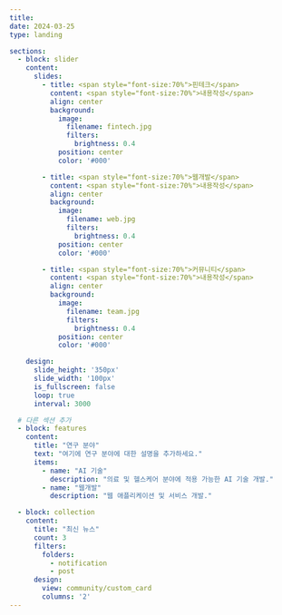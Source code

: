 ```yaml
---
title: 
date: 2024-03-25
type: landing

sections:
  - block: slider
    content:
      slides:
        - title: <span style="font-size:70%">핀테크</span>
          content: <span style="font-size:70%">내용작성</span>
          align: center
          background:
            image:
              filename: fintech.jpg
              filters:
                brightness: 0.4
            position: center
            color: '#000'

        - title: <span style="font-size:70%">웹개발</span>
          content: <span style="font-size:70%">내용작성</span>
          align: center
          background:
            image:
              filename: web.jpg
              filters:
                brightness: 0.4
            position: center
            color: '#000'

        - title: <span style="font-size:70%">커뮤니티</span>
          content: <span style="font-size:70%">내용작성</span>
          align: center
          background:
            image:
              filename: team.jpg
              filters:
                brightness: 0.4
            position: center
            color: '#000'

    design:
      slide_height: '350px'
      slide_width: '100px'
      is_fullscreen: false
      loop: true
      interval: 3000

  # 다른 섹션 추가
  - block: features
    content:
      title: "연구 분야"
      text: "여기에 연구 분야에 대한 설명을 추가하세요."
      items:
        - name: "AI 기술"
          description: "의료 및 헬스케어 분야에 적용 가능한 AI 기술 개발."
        - name: "웹개발"
          description: "웹 애플리케이션 및 서비스 개발."

  - block: collection
    content:
      title: "최신 뉴스"
      count: 3
      filters:
        folders:
          - notification
          - post
      design:
        view: community/custom_card
        columns: '2'
---
```

